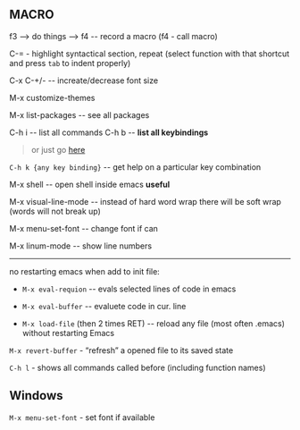 ## MACRO

f3 --> do things --> f4 -- record a macro (f4 - call macro) 

C-= - highlight syntactical section, repeat (select function with that shortcut and press `tab` to indent properly)

C-x C-+/- -- increate/decrease font size

M-x customize-themes

M-x list-packages -- see all packages

C-h i -- list all commands
C-h b -- **list all keybindings**
> or just go [here](https://www.gnu.org/software/emacs/refcards/pdf/refcard.pdf)

`C-h k {any key binding}` -- get help on a particular key combination

M-x shell -- open shell inside emacs **useful**

M-x visual-line-mode -- instead of hard word wrap there will be soft wrap (words will not break up)

M-x menu-set-font -- change font if can

M-x linum-mode -- show line numbers


---

no restarting emacs when add to init file:

- `M-x eval-requion` -- evals selected lines of code in emacs

- `M-x eval-buffer` -- evaluete code in cur. line

- `M-x load-file` (then 2 times RET) -- reload any file (most often .emacs) without restarting Emacs


`M-x revert-buffer` - “refresh” a opened file to its saved state


`C-h l` - shows all commands called before (including function names)



## Windows

`M-x menu-set-font` - set font if available


